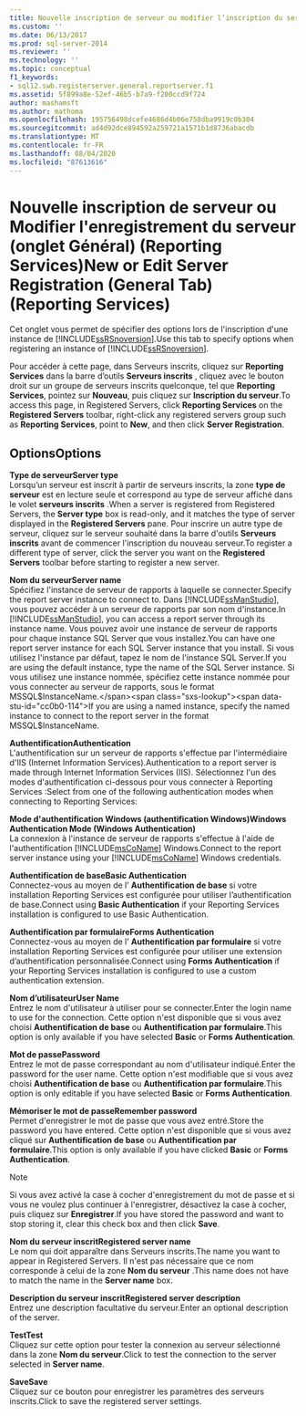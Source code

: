 ```yaml
---
title: Nouvelle inscription de serveur ou modifier l’inscription du serveur (onglet général) (Reporting Services) | Microsoft Docs
ms.custom: ''
ms.date: 06/13/2017
ms.prod: sql-server-2014
ms.reviewer: ''
ms.technology: ''
ms.topic: conceptual
f1_keywords:
- sql12.swb.registerserver.general.reportserver.f1
ms.assetid: 5f899a8e-52ef-46b5-b7a9-f200ccd9f724
author: mashamsft
ms.author: mathoma
ms.openlocfilehash: 195756498dcefe4686d4b06e758dba9919c0b304
ms.sourcegitcommit: ad4d92dce894592a259721a1571b1d8736abacdb
ms.translationtype: MT
ms.contentlocale: fr-FR
ms.lasthandoff: 08/04/2020
ms.locfileid: "87613616"
---
```

# <a name="new-or-edit-server-registration-general-tab-reporting-services"></a><span data-ttu-id="cc0b0-102">Nouvelle inscription de serveur ou Modifier l'enregistrement du serveur (onglet Général) (Reporting Services)</span><span class="sxs-lookup"><span data-stu-id="cc0b0-102">New or Edit Server Registration (General Tab) (Reporting Services)</span></span>
  <span data-ttu-id="cc0b0-103">Cet onglet vous permet de spécifier des options lors de l'inscription d'une instance de [!INCLUDE[ssRSnoversion](../includes/ssrsnoversion-md.md)].</span><span class="sxs-lookup"><span data-stu-id="cc0b0-103">Use this tab to specify options when registering an instance of [!INCLUDE[ssRSnoversion](../includes/ssrsnoversion-md.md)].</span></span>  
  
 <span data-ttu-id="cc0b0-104">Pour accéder à cette page, dans Serveurs inscrits, cliquez sur **Reporting Services** dans la barre d’outils **Serveurs inscrits** , cliquez avec le bouton droit sur un groupe de serveurs inscrits quelconque, tel que **Reporting Services**, pointez sur **Nouveau**, puis cliquez sur **Inscription du serveur**.</span><span class="sxs-lookup"><span data-stu-id="cc0b0-104">To access this page, in Registered Servers, click **Reporting Services** on the **Registered Servers** toolbar, right-click any registered servers group such as **Reporting Services**, point to **New**, and then click **Server Registration**.</span></span>  
  
## <a name="options"></a><span data-ttu-id="cc0b0-105">Options</span><span class="sxs-lookup"><span data-stu-id="cc0b0-105">Options</span></span>  
 <span data-ttu-id="cc0b0-106">**Type de serveur**</span><span class="sxs-lookup"><span data-stu-id="cc0b0-106">**Server type**</span></span>  
 <span data-ttu-id="cc0b0-107">Lorsqu’un serveur est inscrit à partir de serveurs inscrits, la zone **type de serveur** est en lecture seule et correspond au type de serveur affiché dans le volet **serveurs inscrits** .</span><span class="sxs-lookup"><span data-stu-id="cc0b0-107">When a server is registered from Registered Servers, the **Server type** box is read-only, and it matches the type of server displayed in the **Registered Servers** pane.</span></span> <span data-ttu-id="cc0b0-108">Pour inscrire un autre type de serveur, cliquez sur le serveur souhaité dans la barre d'outils **Serveurs inscrits** avant de commencer l'inscription du nouveau serveur.</span><span class="sxs-lookup"><span data-stu-id="cc0b0-108">To register a different type of server, click the server you want on the **Registered Servers** toolbar before starting to register a new server.</span></span>  
  
 <span data-ttu-id="cc0b0-109">**Nom du serveur**</span><span class="sxs-lookup"><span data-stu-id="cc0b0-109">**Server name**</span></span>  
 <span data-ttu-id="cc0b0-110">Spécifiez l'instance de serveur de rapports à laquelle se connecter.</span><span class="sxs-lookup"><span data-stu-id="cc0b0-110">Specify the report server instance to connect to.</span></span> <span data-ttu-id="cc0b0-111">Dans [!INCLUDE[ssManStudio](../includes/ssmanstudio-md.md)], vous pouvez accéder à un serveur de rapports par son nom d'instance.</span><span class="sxs-lookup"><span data-stu-id="cc0b0-111">In [!INCLUDE[ssManStudio](../includes/ssmanstudio-md.md)], you can access a report server through its instance name.</span></span> <span data-ttu-id="cc0b0-112">Vous pouvez avoir une instance de serveur de rapports pour chaque instance SQL Server que vous installez.</span><span class="sxs-lookup"><span data-stu-id="cc0b0-112">You can have one report server instance for each SQL Server instance that you install.</span></span> <span data-ttu-id="cc0b0-113">Si vous utilisez l'instance par défaut, tapez le nom de l'instance SQL Server.</span><span class="sxs-lookup"><span data-stu-id="cc0b0-113">If you are using the default instance, type the name of the SQL Server instance.</span></span> <span data-ttu-id="cc0b0-114">Si vous utilisez une instance nommée, spécifiez cette instance nommée pour vous connecter au serveur de rapports, sous le format MSSQL$InstanceName.</span><span class="sxs-lookup"><span data-stu-id="cc0b0-114">If you are using a named instance, specify the named instance to connect to the report server in the format MSSQL$InstanceName.</span></span>  
  
 <span data-ttu-id="cc0b0-115">**Authentification**</span><span class="sxs-lookup"><span data-stu-id="cc0b0-115">**Authentication**</span></span>  
 <span data-ttu-id="cc0b0-116">L'authentification sur un serveur de rapports s'effectue par l'intermédiaire d'IIS (Internet Information Services).</span><span class="sxs-lookup"><span data-stu-id="cc0b0-116">Authentication to a report server is made through Internet Information Services (IIS).</span></span> <span data-ttu-id="cc0b0-117">Sélectionnez l'un des modes d'authentification ci-dessous pour vous connecter à Reporting Services :</span><span class="sxs-lookup"><span data-stu-id="cc0b0-117">Select from one of the following authentication modes when connecting to Reporting Services:</span></span>  
  
 <span data-ttu-id="cc0b0-118">**Mode d'authentification Windows (authentification Windows)**</span><span class="sxs-lookup"><span data-stu-id="cc0b0-118">**Windows Authentication Mode (Windows Authentication)**</span></span>  
 <span data-ttu-id="cc0b0-119">La connexion à l'instance de serveur de rapports s'effectue à l'aide de l'authentification [!INCLUDE[msCoName](../includes/msconame-md.md)] Windows.</span><span class="sxs-lookup"><span data-stu-id="cc0b0-119">Connect to the report server instance using your [!INCLUDE[msCoName](../includes/msconame-md.md)] Windows credentials.</span></span>  
  
 <span data-ttu-id="cc0b0-120">**Authentification de base**</span><span class="sxs-lookup"><span data-stu-id="cc0b0-120">**Basic Authentication**</span></span>  
 <span data-ttu-id="cc0b0-121">Connectez-vous au moyen de l’ **Authentification de base** si votre installation Reporting Services est configurée pour utiliser l’authentification de base.</span><span class="sxs-lookup"><span data-stu-id="cc0b0-121">Connect using **Basic Authentication** if your Reporting Services installation is configured to use Basic Authentication.</span></span>  
  
 <span data-ttu-id="cc0b0-122">**Authentification par formulaire**</span><span class="sxs-lookup"><span data-stu-id="cc0b0-122">**Forms Authentication**</span></span>  
 <span data-ttu-id="cc0b0-123">Connectez-vous au moyen de l’ **Authentification par formulaire** si votre installation Reporting Services est configurée pour utiliser une extension d’authentification personnalisée.</span><span class="sxs-lookup"><span data-stu-id="cc0b0-123">Connect using **Forms Authentication** if your Reporting Services installation is configured to use a custom authentication extension.</span></span>  
  
 <span data-ttu-id="cc0b0-124">**Nom d’utilisateur**</span><span class="sxs-lookup"><span data-stu-id="cc0b0-124">**User Name**</span></span>  
 <span data-ttu-id="cc0b0-125">Entrez le nom d'utilisateur à utiliser pour se connecter.</span><span class="sxs-lookup"><span data-stu-id="cc0b0-125">Enter the login name to use for the connection.</span></span> <span data-ttu-id="cc0b0-126">Cette option n'est disponible que si vous avez choisi **Authentification de base** ou **Authentification par formulaire**.</span><span class="sxs-lookup"><span data-stu-id="cc0b0-126">This option is only available if you have selected **Basic** or **Forms Authentication**.</span></span>  
  
 <span data-ttu-id="cc0b0-127">**Mot de passe**</span><span class="sxs-lookup"><span data-stu-id="cc0b0-127">**Password**</span></span>  
 <span data-ttu-id="cc0b0-128">Entrez le mot de passe correspondant au nom d'utilisateur indiqué.</span><span class="sxs-lookup"><span data-stu-id="cc0b0-128">Enter the password for the user name.</span></span> <span data-ttu-id="cc0b0-129">Cette option n'est modifiable que si vous avez choisi **Authentification de base** ou **Authentification par formulaire**.</span><span class="sxs-lookup"><span data-stu-id="cc0b0-129">This option is only editable if you have selected **Basic** or **Forms Authentication**.</span></span>  
  
 <span data-ttu-id="cc0b0-130">**Mémoriser le mot de passe**</span><span class="sxs-lookup"><span data-stu-id="cc0b0-130">**Remember password**</span></span>  
 <span data-ttu-id="cc0b0-131">Permet d'enregistrer le mot de passe que vous avez entré.</span><span class="sxs-lookup"><span data-stu-id="cc0b0-131">Store the password you have entered.</span></span> <span data-ttu-id="cc0b0-132">Cette option n'est disponible que si vous avez cliqué sur **Authentification de base** ou **Authentification par formulaire**.</span><span class="sxs-lookup"><span data-stu-id="cc0b0-132">This option is only available if you have clicked **Basic** or **Forms Authentication**.</span></span>  
  
> [!NOTE]  
>  <span data-ttu-id="cc0b0-133"> Si vous avez activé la case à cocher d'enregistrement du mot de passe et si vous ne voulez plus continuer à l'enregistrer, désactivez la case à cocher, puis cliquez sur **Enregistrer**.</span><span class="sxs-lookup"><span data-stu-id="cc0b0-133">If you have stored the password and want to stop storing it, clear this check box and then click **Save**.</span></span>  
  
 <span data-ttu-id="cc0b0-134">**Nom du serveur inscrit**</span><span class="sxs-lookup"><span data-stu-id="cc0b0-134">**Registered server name**</span></span>  
 <span data-ttu-id="cc0b0-135">Le nom qui doit apparaître dans Serveurs inscrits.</span><span class="sxs-lookup"><span data-stu-id="cc0b0-135">The name you want to appear in Registered Servers.</span></span> <span data-ttu-id="cc0b0-136">Il n'est pas nécessaire que ce nom corresponde à celui de la zone **Nom du serveur** .</span><span class="sxs-lookup"><span data-stu-id="cc0b0-136">This name does not have to match the name in the **Server name** box.</span></span>  
  
 <span data-ttu-id="cc0b0-137">**Description du serveur inscrit**</span><span class="sxs-lookup"><span data-stu-id="cc0b0-137">**Registered server description**</span></span>  
 <span data-ttu-id="cc0b0-138">Entrez une description facultative du serveur.</span><span class="sxs-lookup"><span data-stu-id="cc0b0-138">Enter an optional description of the server.</span></span>  
  
 <span data-ttu-id="cc0b0-139">**Test**</span><span class="sxs-lookup"><span data-stu-id="cc0b0-139">**Test**</span></span>  
 <span data-ttu-id="cc0b0-140">Cliquez sur cette option pour tester la connexion au serveur sélectionné dans la zone **Nom du serveur**.</span><span class="sxs-lookup"><span data-stu-id="cc0b0-140">Click to test the connection to the server selected in **Server name**.</span></span>  
  
 <span data-ttu-id="cc0b0-141">**Save**</span><span class="sxs-lookup"><span data-stu-id="cc0b0-141">**Save**</span></span>  
 <span data-ttu-id="cc0b0-142">Cliquez sur ce bouton pour enregistrer les paramètres des serveurs inscrits.</span><span class="sxs-lookup"><span data-stu-id="cc0b0-142">Click to save the registered server settings.</span></span>  
  
  
